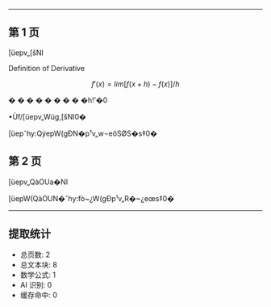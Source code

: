 
---


## 第 1 页

[üepv„[šNI

Definition of Derivative

$$
f'(x) = lim [f(x+h) - f(x)] / h
$$

� � � � � � � � �h!’�0

•Ùf/[üepv„Wúg,[šNI0�

[üepˆhy:QýepW(gÐN�p¹v„w¬eöSØS�s‡0�


## 第 2 页

[üepv„QàOUa�NI

[üepW(QàOUN�ˆhy:fò~¿W(gÐp¹v„R�~¿eœs‡0�


---

## 提取统计

- 总页数: 2
- 总文本块: 8
- 数学公式: 1
- AI 识别: 0
- 缓存命中: 0
